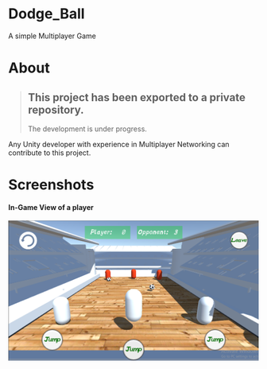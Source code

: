 # Dodge_Ball
A simple Multiplayer Game



# About
>## This project has been exported to a private repository.
>The development is under progress.

Any Unity developer with experience in Multiplayer Networking can contribute to this project.

# Screenshots
#### In-Game View of a player
![Single Player](/SinglePlayer.png)

